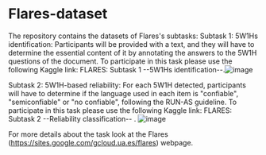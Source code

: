 # Flares-dataset

The repository contains the datasets of Flares's subtasks:
Subtask 1: 5W1Hs identification: Participants will be provided with a text, and they will have to determine the essential content of it by annotating the answers to the 5W1H questions of the document. To participate in this task please use the following Kaggle link: FLARES: Subtask 1 --5W1Hs identification--.![image](https://github.com/rsepulveda911112/Flares-dataset/assets/25615759/b9c6e2cd-da2c-4f33-899f-0181489c23d8)

Subtask 2: 5W1H-based reliability: For each 5W1H detected, participants will have to determine if the language used in each item is "confiable", "semiconfiable" or "no confiable", following the RUN-AS guideline. To participate in this task please use the following Kaggle link: FLARES: Subtask 2 --Reliability classification-- . 
![image](https://github.com/rsepulveda911112/Flares-dataset/assets/25615759/bae31c5a-a76a-40f1-a8be-ce40f5ffae2d)

For more details about the task look at the Flares (https://sites.google.com/gcloud.ua.es/flares) webpage.
